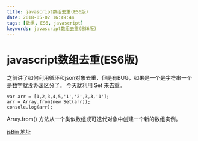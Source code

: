 ```yaml
---
title: javascript数组去重(ES6版)
date: 2018-05-02 16:49:44
tags: [数组, ES6, javascript]
keywords: javascript数组去重(ES6版)
---
```


# javascript数组去重(ES6版)
之前讲了如何利用循环和json对象去重，但是有BUG，如果是一个是字符串一个是数字就没办法区分了。
今天就利用 Set 来去重。
<!--more-->

```
var arr = [1,2,3,4,5,'1','2',3,3,'1'];
arr = Array.from(new Set(arr));
console.log(arr);
```
Array.from() 方法从一个类似数组或可迭代对象中创建一个新的数组实例。

[jsBin 地址](https://jsbin.com/buyowuk/edit?js,console)